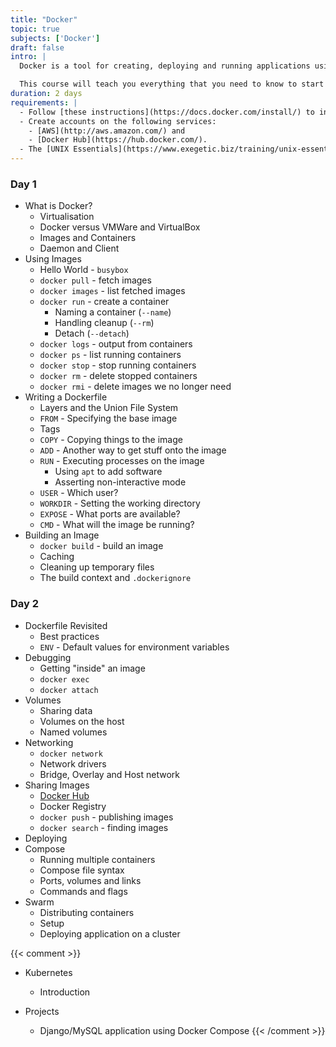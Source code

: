 ```yaml
---
title: "Docker"
topic: true
subjects: ['Docker']
draft: false
intro: |
  Docker is a tool for creating, deploying and running applications using containers. A container encapsulates a complete execution environment. As a result the container can be run on any hardware or operating system that supports Docker.

  This course will teach you everything that you need to know to start using Docker.
duration: 2 days
requirements: |
  - Follow [these instructions](https://docs.docker.com/install/) to install Docker.
  - Create accounts on the following services:
    - [AWS](http://aws.amazon.com/) and
    - [Docker Hub](https://hub.docker.com/).
  - The [UNIX Essentials](https://www.exegetic.biz/training/unix-essentials/) course is useful for understanding some of the details of a Dockerfile.
---
```


<!--
https://docs.docker.com/get-started/
https://thenewstack.io/understanding-the-docker-cache-for-faster-builds/
https://docker-curriculum.com/
https://medium.freecodecamp.org/a-beginner-friendly-introduction-to-containers-vms-and-docker-79a9e3e119b
-->

### Day 1

- What is Docker?
    - Virtualisation
    - Docker versus VMWare and VirtualBox
    - Images and Containers
    - Daemon and Client
- Using Images
    - Hello World - `busybox`
    - `docker pull` - fetch images
    - `docker images` - list fetched images
    - `docker run` - create a container
        - Naming a container (`--name`)
        - Handling cleanup (`--rm`)
        - Detach (`--detach`)
    - `docker logs` - output from containers
    - `docker ps` - list running containers
    - `docker stop` - stop running containers
    - `docker rm` - delete stopped containers
    - `docker rmi` - delete images we no longer need
- Writing a Dockerfile
    - Layers and the Union File System
    - `FROM` - Specifying the base image
    - Tags
    - `COPY` - Copying things to the image
    - `ADD` - Another way to get stuff onto the image
    - `RUN` - Executing processes on the image
        - Using `apt` to add software
        - Asserting non-interactive mode
    - `USER` - Which user?
    - `WORKDIR` - Setting the working directory
    - `EXPOSE` - What ports are available?
    - `CMD` - What will the image be running?
- Building an Image
    - `docker build` - build an image
    - Caching
    - Cleaning up temporary files
    - The build context and `.dockerignore`

### Day 2

- Dockerfile Revisited
    - Best practices
    - `ENV` - Default values for environment variables
- Debugging
    - Getting "inside" an image
    - `docker exec`
    - `docker attach`
- Volumes
    - Sharing data
    - Volumes on the host
    - Named volumes
- Networking
    - `docker network`
    - Network drivers
    - Bridge, Overlay and Host network
- Sharing Images
    - [Docker Hub](https://hub.docker.com/)
    - Docker Registry
    - `docker push` - publishing images
    - `docker search` - finding images
- Deploying
- Compose
    - Running multiple containers
    - Compose file syntax
    - Ports, volumes and links
    - Commands and flags
- Swarm
    - Distributing containers
    - Setup
    - Deploying application on a cluster

{{< comment >}}
- Kubernetes
    - Introduction

- Projects
    - Django/MySQL application using Docker Compose
{{< /comment >}}

<!--
- Projects
    - Static website
    - Dynamic webapp
-->